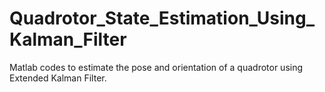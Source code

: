# Quadrotor_State_Estimation_Using_Kalman_Filter
Matlab codes to estimate the pose and orientation of a quadrotor using Extended Kalman Filter.
